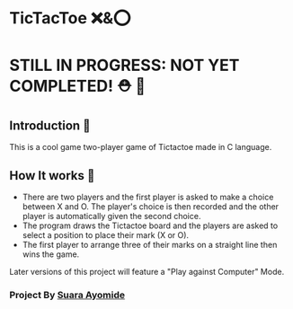 # TicTacToe  ❌&⭕

# STILL IN PROGRESS: NOT YET COMPLETED! ⛑️ 🔨


## Introduction :eyes: 
This is a cool game two-player game of Tictactoe made in C language.

## How It works :rocket:

* There are two players and the first player is asked to make a choice between X and O. The player's choice is then recorded and the other player is automatically given the second choice. 
* The program draws the Tictactoe board and the players are asked to select a position to place their mark (X or O).
* The first player to arrange three of their marks on a straight line then wins the game.

Later versions of this project will feature a "Play against Computer" Mode.

### Project By [Suara Ayomide](https://twitter.com/aysuarex)
